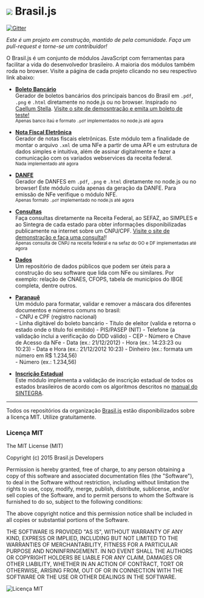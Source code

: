 ![](https://avatars.githubusercontent.com/u/9659273?v=3&s=25) Brasil.js
===================

[![Gitter](https://badges.gitter.im/Join%20Chat.svg)](https://gitter.im/brasil-js/brasil-js.github.io?utm_source=badge&utm_medium=badge&utm_campaign=pr-badge&utm_content=badge)

*Este é um projeto em construção, mantido de pela comunidade. Faça um pull-request e torne-se um contribuidor!*

O Brasil.js é um conjunto de módulos JavaScript com ferramentas para facilitar a vida do desenvolvedor brasileiro. A maioria dos módulos também roda no browser. Visite a página de cada projeto clicando no seu respectivo link abaixo:

- **[Boleto Bancário](https://github.com/brasil-js/boletobancario)**   
     Gerador de boletos bancários dos principais bancos do Brasil em `.pdf`, `.png` e `.html` diretamente no node.js ou no browser. Inspirado no [Caellum Stella](https://github.com/caelum/caelum-stella). [Visite o site de demosntração e emita um boleto de teste!](http://boletobancar.io/)  
    <sub>Apenas banco itaú e formato `.pdf` implementados no node.js até agora</sub>

- **[Nota Fiscal Eletrônica](https://github.com/brasil-js/notafiscaleletronica)**  
     Gerador de notas fiscais eletrônicas. Este módulo tem a finalidade de montar o arquivo `.xml` de uma NFe a partir de uma API e um estrutura de dados simples e intuitiva, além de assinar digitalmente e fazer a comunicação com os variados webservices da receita federal.  
     <sub>Nada implementado até agora</sub>

- **[DANFE](https://github.com/brasil-js/danfe)**  
     Gerador de DANFES em `.pdf`, `.png` e `.html` diretamente no node.js ou no browser! Este módulo cuida apenas da geração da DANFE. Para emissão de NFe verifique o módulo NFE.  
     <sub>Apenas formato `.pdf` implementado no node.js até agora</sub>

- **[Consultas](https://github.com/brasil-js/consultas)**  
     Faça consultas diretamente na Receita Federal, ao SEFAZ, ao SIMPLES e ao Sintegra de cada estado para obter informações disponibilizadas publicamente na internet sobre um CNPJ/CPF. [Visite o site de demonstração e faça uma consulta!](http://brasil.gammasoft.com.br/)!    
     <sub>Apenas consulta de CNPJ na receita federal e na sefaz do GO e DF implementadas até agora</sub>

- **[Dados](https://github.com/brasil-js/dados)**  
     Um repositório de dados públicos que podem ser úteis para a construção do seu software que lida com NFe ou similares. Por exemplo: relação de CNAES, CFOPS, tabela de municípios do IBGE completa, dentre outros.  

- **[Paranauê](https://github.com/brasil-js/paranaue)**  
      Um módulo para formatar, validar e remover a máscara dos diferentes documentos e números comuns no brasil:   
      - CNPJ e CPF (registro nacional)  
      - Linha digitável do boleto bancário
      - Título de eleitor (valida e retorna o estado onde o titulo foi emitido)
      - PIS/PASEP (NIT)
      - Telefone (a validação inclui a verificação do DDD válido)
      - CEP
      - Número e Chave de Acesso da NFe
      - Data (ex.: 21/12/2012)
      - Hora (ex.: 14:23:23 ou 10:23)
      - Data e Hora (ex.: 21/12/2012 10:23)
      - Dinheiro (ex.: formata um número em R$ 1.234,56)  
      - Número (ex.: 1.234,56)

- **[Inscrição Estadual](https://github.com/brasil-js/inscricaoestadual)**  
     Este módulo implementa a validação de inscrição estadual de todos os estados brasileiros de acordo com os algoritmos descritos no [manual do SINTEGRA](http://www.sintegra.gov.br/insc_est.html).

------

Todos os repositórios da organização [Brasil.js](https://github.com/brasil-js) estão disponibilizados sobre a licença MIT. Utilize gratuitamente.


### Licença MIT

The MIT License (MIT)

Copyright (c) 2015 Brasil.js Developers

Permission is hereby granted, free of charge, to any person obtaining a copy
of this software and associated documentation files (the "Software"), to deal
in the Software without restriction, including without limitation the rights
to use, copy, modify, merge, publish, distribute, sublicense, and/or sell
copies of the Software, and to permit persons to whom the Software is
furnished to do so, subject to the following conditions:

The above copyright notice and this permission notice shall be included in
all copies or substantial portions of the Software.

THE SOFTWARE IS PROVIDED "AS IS", WITHOUT WARRANTY OF ANY KIND, EXPRESS OR
IMPLIED, INCLUDING BUT NOT LIMITED TO THE WARRANTIES OF MERCHANTABILITY,
FITNESS FOR A PARTICULAR PURPOSE AND NONINFRINGEMENT. IN NO EVENT SHALL THE
AUTHORS OR COPYRIGHT HOLDERS BE LIABLE FOR ANY CLAIM, DAMAGES OR OTHER
LIABILITY, WHETHER IN AN ACTION OF CONTRACT, TORT OR OTHERWISE, ARISING FROM,
OUT OF OR IN CONNECTION WITH THE SOFTWARE OR THE USE OR OTHER DEALINGS IN
THE SOFTWARE.

![Licença MIT](http://opensource.org/trademarks/opensource/OSI-Approved-License-100x137.png)
      
